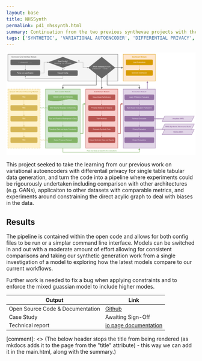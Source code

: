 ```yaml
---
layout: base
title: NHSSynth
permalink: p41_nhssynth.html
summary: Continuation from the two previous synthevae projects with the aim to create a full experiment pipeline for production
tags: ['SYNTHETIC', 'VARIATIONAL AUTOENCODER', 'DIFFERENTIAL PRIVACY', 'PIPELINE']
---
```


![Structure of the workflow incorporating user configuation, data preprocessing, model selection, evaluation, and visualisation](images/nhssynthmodules.png)

This project seeked to take the learning from our previous work on variational autoencoders with differentail privacy for single table tabular data generation, and turn the code into a pipeline where experiments could be rigourously undertaken including comparison with other architectures (e.g. GANs), applicaiton to other datasets with comparable metrics, and experiments around constraining the direct acylic graph to deal with biases in the data.  

## Results

The pipeline is contained within the open code and allows for both config files to be run or a simplar command line interface.   Models can be switched in and out with a moderate amount of effort allowing for consistent comparisons and taking our synthetic generation work from a single investigation of a model to exploring how the latest models compare to our current workflows. 

Further work is needed to fix a bug when applying constraints and to enforce the mixed guassian model to include higher modes. 

| Output | Link |
| ---- | ---- |
| Open Source Code & Documentation | [Github](https://github.com/nhsengland/NHSSynth) |
| Case Study | Awaiting Sign-Off |
| Technical report | [io page documentation](https://nhsengland.github.io/NHSSynth/) |

[comment]: <> (The below header stops the title from being rendered (as mkdocs adds it to the page from the "title" attribute) - this way we can add it in the main.html, along with the summary.)
#
